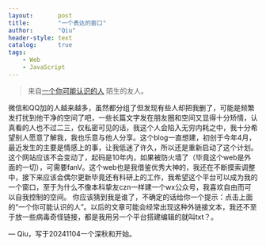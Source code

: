 ```yaml
---
layout:       post
title:        "一个表达的窗口"
author:       "Qiu"
header-style: text
catalog:      true
tags:
    - Web
    - JavaScript
---
```


> 来自[一个你可能认识的人]([http://txt1.668629.xyz/]) 陌生的友人。

微信和QQ加的人越来越多，虽然都分组了但发现有些人却把我删了，可能是频繁发打扰到他干净的空间了吧，一些长篇文字发在朋友圈和空间又显得十分矫情，认真看的人也不过二三，仅私密可见的话，我这个人会陷入无穷内耗之中，我十分希望别人愿意了解我，我也乐意与他人分享。这个blog一直想建，初创于今年4月，最近发生的主要是情感上的事，让我低迷了许久，所以还是重新启动了这个计划。这个网站应该不会变动了，起码是10年内，如果被防火墙了（毕竟这个web是外面的一切），可需要fanV。这个web也是我借鉴优秀大神的，我还在不断摸索调整中，接下来应该会偶尔更新毕竟还有科研上的工作，我希望这个平台可以成为我的一个窗口，至于为什么不像本科挚友czn一样建一个wx公众号，我喜欢自由而可以自我控制的空间。 你应该猜到我是谁了，不确定的话给你一个提示：点击上面的“一个你可能认识的人”。以后的文章可能会经常出现这种外链接文本，我还不至于放一些病毒奇怪链接，都是我用另一个平台搭建编辑的就叫txt？。

— Qiu，写于20241104一个深秋和开始。
